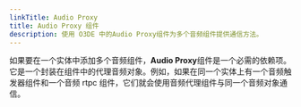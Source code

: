```yaml
---
linkTitle: Audio Proxy
title: Audio Proxy 组件
description: 使用 O3DE 中的Audio Proxy组件为多个音频组件提供通信方法。
---
```


如果要在一个实体中添加多个音频组件，**Audio Proxy**组件是一个必需的依赖项。它是一个封装在组件中的代理音频对象。例如，如果在同一个实体上有一个音频触发器组件和一个音频 rtpc 组件，它们就会使用音频代理组件与同一个音频对象通信。
